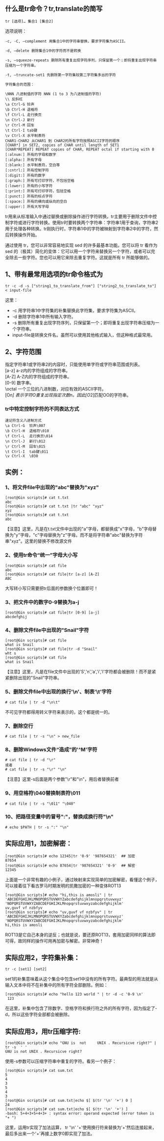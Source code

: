 ## 什么是tr命令？tr,translate的简写

	tr [选项]… 集合1 [集合2]
 
选项说明：
	 
	-c, -C, –complement 用集合1中的字符串替换，要求字符集为ASCII。
	 
	-d, –delete 删除集合1中的字符而不是转换
	 
	-s, –squeeze-repeats 删除所有重复出现字符序列，只保留第一个；即将重复出现字符串压缩为一个字符串。
	 
	-t, –truncate-set1 先删除第一字符集较第二字符集多出的字符
	 
	字符集合的范围：
	 
	\NNN 八进制值的字符 NNN (1 to 3 为八进制值的字符)
	\\ 反斜杠
	\a Ctrl-G 铃声
	\b Ctrl-H 退格符
	\f Ctrl-L 走行换页
	\n Ctrl-J 新行
	\r Ctrl-M 回车
	\t Ctrl-I tab键
	\v Ctrl-X 水平制表符
	CHAR1-CHAR2 从CHAR1 到 CHAR2的所有字符按照ASCII字符的顺序
	[CHAR*] in SET2, copies of CHAR until length of SET1
	[CHAR*REPEAT] REPEAT copies of CHAR, REPEAT octal if starting with 0
	[:alnum:] 所有的字母和数字
	[:alpha:] 所有字母
	[:blank:] 水平制表符，空白等
	[:cntrl:] 所有控制字符
	[:digit:] 所有的数字
	[:graph:] 所有可打印字符，不包括空格
	[:lower:] 所有的小写字符
	[:print:] 所有可打印字符，包括空格
	[:punct:] 所有的标点字符
	[:space:] 所有的横向或纵向的空白
	[:upper:] 所有大写字母


tr用来从标准输入中通过替换或删除操作进行字符转换。tr主要用于删除文件中控制字符或进行字符转换。使用tr时要转换两个字符串：字符串1用于查询，字符串2用于处理各种转换。tr刚执行时，字符串1中的字符被映射到字符串2中的字符，然后转换操作开始。

通过使用 tr，您可以非常容易地实现 sed 的许多最基本功能。您可以将 tr 看作为 sed 的（极其）简化的变体：它可以用一个字符来替换另一个字符，或者可以完全除去一些字符。您也可以用它来除去重复字符。这就是所有 tr 所能够做的。

## 1、带有最常用选项的tr命令格式为

	tr -c -d -s ["string1_to_translate_from"] ["string2_to_translate_to"] < input-file

这里：

- -c 用字符串1中字符集的补集替换此字符集，要求字符集为ASCII。
- -d 删除字符串1中所有输入字符。
- -s 删除所有重复出现字符序列，只保留第一个；即将重复出现字符串压缩为一个字符串。
- input-file是转换文件名。虽然可以使用其他格式输入，但这种格式最常用。

## 2、字符范围

指定字符串1或字符串2的内容时，只能使用单字符或字符串范围或列表。      
[a-z] a-z内的字符组成的字符串。      
[A-Z] A-Z内的字符组成的字符串。      
[0-9] 数字串。      
\octal 一个三位的八进制数，对应有效的ASCII字符。       
[O*n] 表示字符O重复出现指定次数n。因此[O*2]匹配OO的字符串。      

### tr中特定控制字符的不同表达方式

	速记符含义八进制方式
	\a Ctrl-G  铃声\007
	\b Ctrl-H  退格符\010
	\f Ctrl-L  走行换页\014
	\n Ctrl-J  新行\012
	\r Ctrl-M  回车\015
	\t Ctrl-I  tab键\011
	\v Ctrl-X  \030

## 实例：

### 1、将文件file中出现的"abc"替换为"xyz"
	
	[root@Gin scripts]# cat t.txt
	abc
	[root@Gin scripts]# cat t.txt |tr "abc" "xyz"
	xyz
	[root@Gin scripts]# cat t.txt
	abc
	 
【注意】这里，凡是在t.txt文件中出现的"a"字母，都替换成"x"字母，"b"字母替换为"y"字母，"c"字母替换为"z"字母。而不是将字符串"abc"替换为字符串"xyz"。这里的替换不修改源文件


### 2、使用tr命令“统一”字母大小写

	[root@Gin scripts]# cat file
	abc
	[root@Gin scripts]# cat file|tr [a-z] [A-Z]
	ABC

大写转小写只需要把tr后面的参数换个位置即可！

### 3、把文件中的数字0-9替换为a-j

	[root@Gin scripts]# cat file|tr [0-9] [a-j]
	abcdefghij


### 4、删除文件file中出现的"Snail"字符

	[root@Gin scripts]# cat file
	what is Snail
	[root@Gin scripts]# cat file|tr -d "Snail"
	wht s
	[root@Gin scripts]# cat file
	what is Snail

【注意】这里，凡是在file文件中出现的'S','n','a','i','l'字符都会被删除！而不是紧紧删除出现的"Snail”字符串。

### 5、删除文件file中出现的换行'\n'、制表'\t'字符 

	# cat file | tr -d "\n\t"

不可见字符都得用转义字符来表示的，这个都是统一的。

### 7、删除空行

	# cat file | tr -s "\n" > new_file

### 8、删除Windows文件“造成”的'^M'字符

	# cat file | tr -d "\r"
	或者
	# cat file | tr -s "\r" "\n"

【注意】这里-s后面是两个参数"\r"和"\n"，用后者替换前者

### 9、用空格符\040替换制表符\011

	# cat file | tr -s "\011" "\040"

### 10、把路径变量中的冒号":"，替换成换行符"\n"

	# echo $PATH | tr -s ":" "\n"

## 实际应用1，加密解密：

	[root@Gin scripts]# echo 12345|tr '0-9' '987654321'  ## 加密
	87654
	[root@Gin scripts]# echo 87654|tr '987654321' '0-9'  ## 解密
	12345

上面是一个非常有趣的小例子，通过映射来实现简单的加密解密，看懂这个例子，可以接着往下看古罗马时期发明的凯撒加密的一种变体ROT13


	[root@Gin scripts]# echo "hi,this is amosli" | tr 'ABCDEFGHIJKLMNOPQRSTUVWXYZabcdefghijklmnopqrstuvwxyz' 'NOPQRSTUVWXYZABCDEFGHIJKLMnopqrstuvwxyzabcdefghijklm'
	uv,guvf vf nzbfyv
	[root@Gin scripts]# echo "uv,guvf vf nzbfyv" | tr 'ABCDEFGHIJKLMNOPQRSTUVWXYZabcdefghijklmnopqrstuvwxyz' 'NOPQRSTUVWXYZABCDEFGHIJKLMnopqrstuvwxyzabcdefghijklm'
	hi,this is amosli

ROT13是它自己本身的逆反；也就是说，要还原ROT13，套用加密同样的算法即可得，故同样的操作可用再加密与解密。非常神奇！

## 实际应用2，字符集补集：

	tr -c [set1] [set2]

set1的补集意味着从这个集合中包含set1中没有的所有字符。最典型的用法就是从输入文本中将不在补集中的所有字符全部删除。例如：


	[root@Gin scripts]# echo "hello 123 world " | tr -d -c '0-9 \n'
	 123

在这里，补集中包含了除数字、空格字符和换行符之外的所有字符，因为指定了-d，所以这些字符全部都会被删除。

## 实际应用3，用tr压缩字符:

	[root@Gin scripts]# echo "GNU is  not     UNIX . Recursicve right?" | tr -s  ' '
	GNU is not UNIX . Recursicve right?

使用-s参数可以压缩字符串中重复的字符。看另一个例子：


	[root@Gin scripts]# cat sum.txt
	5
	4
	3
	5
	4
	3
	[root@Gin scripts]# cat sum.txt|echo $[ $(tr '\n' '+') 0 ]
	24
	[root@Gin scripts]# cat sum.txt|echo $[ $(tr '\n' '+') ] 
	-bash: 5+4+3+5+4+3+ : syntax error: operand expected (error token is "+ ")

这里，运用tr实现了加法运算， tr '\n' '+'使用换行符来替换为'+'然后连接起来，最后多出来一个'+'再接上数字0即实现了加法。